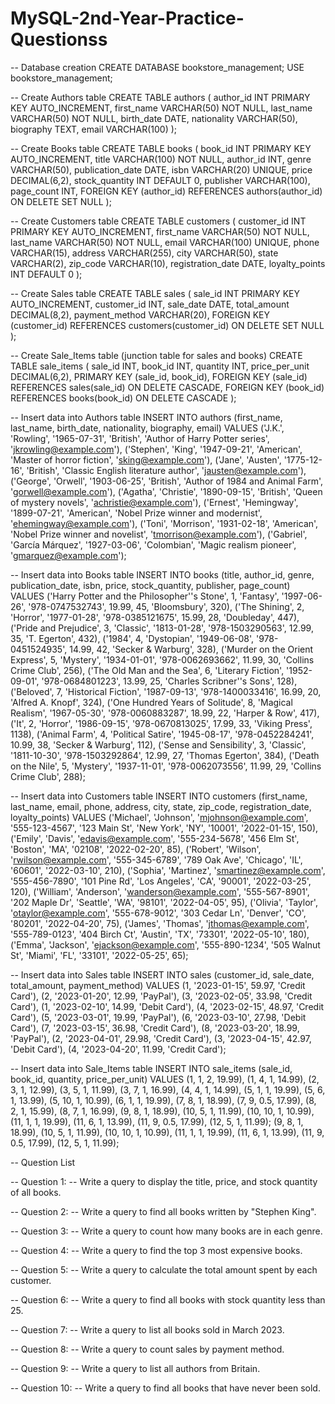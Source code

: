 # MySQL-2nd-Year-Practice-Questionss

-- Database creation
CREATE DATABASE bookstore_management;
USE bookstore_management;

-- Create Authors table
CREATE TABLE authors (
    author_id INT PRIMARY KEY AUTO_INCREMENT,
    first_name VARCHAR(50) NOT NULL,
    last_name VARCHAR(50) NOT NULL,
    birth_date DATE,
    nationality VARCHAR(50),
    biography TEXT,
    email VARCHAR(100)
);

-- Create Books table
CREATE TABLE books (
    book_id INT PRIMARY KEY AUTO_INCREMENT,
    title VARCHAR(100) NOT NULL,
    author_id INT,
    genre VARCHAR(50),
    publication_date DATE,
    isbn VARCHAR(20) UNIQUE,
    price DECIMAL(6,2),
    stock_quantity INT DEFAULT 0,
    publisher VARCHAR(100),
    page_count INT,
    FOREIGN KEY (author_id) REFERENCES authors(author_id) ON DELETE SET NULL
);

-- Create Customers table
CREATE TABLE customers (
    customer_id INT PRIMARY KEY AUTO_INCREMENT,
    first_name VARCHAR(50) NOT NULL,
    last_name VARCHAR(50) NOT NULL,
    email VARCHAR(100) UNIQUE,
    phone VARCHAR(15),
    address VARCHAR(255),
    city VARCHAR(50),
    state VARCHAR(2),
    zip_code VARCHAR(10),
    registration_date DATE,
    loyalty_points INT DEFAULT 0
);

-- Create Sales table
CREATE TABLE sales (
    sale_id INT PRIMARY KEY AUTO_INCREMENT,
    customer_id INT,
    sale_date DATE,
    total_amount DECIMAL(8,2),
    payment_method VARCHAR(20),
    FOREIGN KEY (customer_id) REFERENCES customers(customer_id) ON DELETE SET NULL
);

-- Create Sale_Items table (junction table for sales and books)
CREATE TABLE sale_items (
    sale_id INT,
    book_id INT,
    quantity INT,
    price_per_unit DECIMAL(6,2),
    PRIMARY KEY (sale_id, book_id),
    FOREIGN KEY (sale_id) REFERENCES sales(sale_id) ON DELETE CASCADE,
    FOREIGN KEY (book_id) REFERENCES books(book_id) ON DELETE CASCADE
);

-- Insert data into Authors table
INSERT INTO authors (first_name, last_name, birth_date, nationality, biography, email) VALUES
('J.K.', 'Rowling', '1965-07-31', 'British', 'Author of Harry Potter series', 'jkrowling@example.com'),
('Stephen', 'King', '1947-09-21', 'American', 'Master of horror fiction', 'sking@example.com'),
('Jane', 'Austen', '1775-12-16', 'British', 'Classic English literature author', 'jausten@example.com'),
('George', 'Orwell', '1903-06-25', 'British', 'Author of 1984 and Animal Farm', 'gorwell@example.com'),
('Agatha', 'Christie', '1890-09-15', 'British', 'Queen of mystery novels', 'achristie@example.com'),
('Ernest', 'Hemingway', '1899-07-21', 'American', 'Nobel Prize winner and modernist', 'ehemingway@example.com'),
('Toni', 'Morrison', '1931-02-18', 'American', 'Nobel Prize winner and novelist', 'tmorrison@example.com'),
('Gabriel', 'García Márquez', '1927-03-06', 'Colombian', 'Magic realism pioneer', 'gmarquez@example.com');

-- Insert data into Books table
INSERT INTO books (title, author_id, genre, publication_date, isbn, price, stock_quantity, publisher, page_count) VALUES
('Harry Potter and the Philosopher''s Stone', 1, 'Fantasy', '1997-06-26', '978-0747532743', 19.99, 45, 'Bloomsbury', 320),
('The Shining', 2, 'Horror', '1977-01-28', '978-0385121675', 15.99, 28, 'Doubleday', 447),
('Pride and Prejudice', 3, 'Classic', '1813-01-28', '978-1503290563', 12.99, 35, 'T. Egerton', 432),
('1984', 4, 'Dystopian', '1949-06-08', '978-0451524935', 14.99, 42, 'Secker & Warburg', 328),
('Murder on the Orient Express', 5, 'Mystery', '1934-01-01', '978-0062693662', 11.99, 30, 'Collins Crime Club', 256),
('The Old Man and the Sea', 6, 'Literary Fiction', '1952-09-01', '978-0684801223', 13.99, 25, 'Charles Scribner''s Sons', 128),
('Beloved', 7, 'Historical Fiction', '1987-09-13', '978-1400033416', 16.99, 20, 'Alfred A. Knopf', 324),
('One Hundred Years of Solitude', 8, 'Magical Realism', '1967-05-30', '978-0060883287', 18.99, 22, 'Harper & Row', 417),
('It', 2, 'Horror', '1986-09-15', '978-0670813025', 17.99, 33, 'Viking Press', 1138),
('Animal Farm', 4, 'Political Satire', '1945-08-17', '978-0452284241', 10.99, 38, 'Secker & Warburg', 112),
('Sense and Sensibility', 3, 'Classic', '1811-10-30', '978-1503292864', 12.99, 27, 'Thomas Egerton', 384),
('Death on the Nile', 5, 'Mystery', '1937-11-01', '978-0062073556', 11.99, 29, 'Collins Crime Club', 288);

-- Insert data into Customers table
INSERT INTO customers (first_name, last_name, email, phone, address, city, state, zip_code, registration_date, loyalty_points) VALUES
('Michael', 'Johnson', 'mjohnson@example.com', '555-123-4567', '123 Main St', 'New York', 'NY', '10001', '2022-01-15', 150),
('Emily', 'Davis', 'edavis@example.com', '555-234-5678', '456 Elm St', 'Boston', 'MA', '02108', '2022-02-20', 85),
('Robert', 'Wilson', 'rwilson@example.com', '555-345-6789', '789 Oak Ave', 'Chicago', 'IL', '60601', '2022-03-10', 210),
('Sophia', 'Martinez', 'smartinez@example.com', '555-456-7890', '101 Pine Rd', 'Los Angeles', 'CA', '90001', '2022-03-25', 120),
('William', 'Anderson', 'wanderson@example.com', '555-567-8901', '202 Maple Dr', 'Seattle', 'WA', '98101', '2022-04-05', 95),
('Olivia', 'Taylor', 'otaylor@example.com', '555-678-9012', '303 Cedar Ln', 'Denver', 'CO', '80201', '2022-04-20', 75),
('James', 'Thomas', 'jthomas@example.com', '555-789-0123', '404 Birch Ct', 'Austin', 'TX', '73301', '2022-05-10', 180),
('Emma', 'Jackson', 'ejackson@example.com', '555-890-1234', '505 Walnut St', 'Miami', 'FL', '33101', '2022-05-25', 65);

-- Insert data into Sales table
INSERT INTO sales (customer_id, sale_date, total_amount, payment_method) VALUES
(1, '2023-01-15', 59.97, 'Credit Card'),
(2, '2023-01-20', 12.99, 'PayPal'),
(3, '2023-02-05', 33.98, 'Credit Card'),
(1, '2023-02-10', 14.99, 'Debit Card'),
(4, '2023-02-15', 48.97, 'Credit Card'),
(5, '2023-03-01', 19.99, 'PayPal'),
(6, '2023-03-10', 27.98, 'Debit Card'),
(7, '2023-03-15', 36.98, 'Credit Card'),
(8, '2023-03-20', 18.99, 'PayPal'),
(2, '2023-04-01', 29.98, 'Credit Card'),
(3, '2023-04-15', 42.97, 'Debit Card'),
(4, '2023-04-20', 11.99, 'Credit Card');

-- Insert data into Sale_Items table
INSERT INTO sale_items (sale_id, book_id, quantity, price_per_unit) VALUES
(1, 1, 2, 19.99),
(1, 4, 1, 14.99),
(2, 3, 1, 12.99),
(3, 5, 1, 11.99),
(3, 7, 1, 16.99),
(4, 4, 1, 14.99),
(5, 1, 1, 19.99),
(5, 6, 1, 13.99),
(5, 10, 1, 10.99),
(6, 1, 1, 19.99),
(7, 8, 1, 18.99),
(7, 9, 0.5, 17.99),
(8, 2, 1, 15.99),
(8, 7, 1, 16.99),
(9, 8, 1, 18.99),
(10, 5, 1, 11.99),
(10, 10, 1, 10.99),
(11, 1, 1, 19.99),
(11, 6, 1, 13.99),
(11, 9, 0.5, 17.99),
(12, 5, 1, 11.99);
(9, 8, 1, 18.99),
(10, 5, 1, 11.99),
(10, 10, 1, 10.99),
(11, 1, 1, 19.99),
(11, 6, 1, 13.99),
(11, 9, 0.5, 17.99),
(12, 5, 1, 11.99);

-- Question List

-- Question 1: 
-- Write a query to display the title, price, and stock quantity of all books.

-- Question 2: 
-- Write a query to find all books written by "Stephen King".

-- Question 3: 
-- Write a query to count how many books are in each genre.

-- Question 4: 
-- Write a query to find the top 3 most expensive books.

-- Question 5: 
-- Write a query to calculate the total amount spent by each customer.

-- Question 6:
-- Write a query to find all books with stock quantity less than 25.

-- Question 7:
-- Write a query to list all books sold in March 2023.

-- Question 8: 
-- Write a query to count sales by payment method.

-- Question 9: 
-- Write a query to list all authors from Britain.

-- Question 10: 
-- Write a query to find all books that have never been sold.
